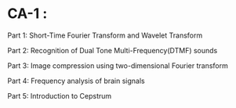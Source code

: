 # CA-1 : 
Part 1: Short-Time Fourier Transform and Wavelet Transform

Part 2: Recognition of Dual Tone Multi-Frequency(DTMF) sounds

Part 3: Image compression using two-dimensional Fourier transform

Part 4: Frequency analysis of brain signals

Part 5: Introduction to Cepstrum
